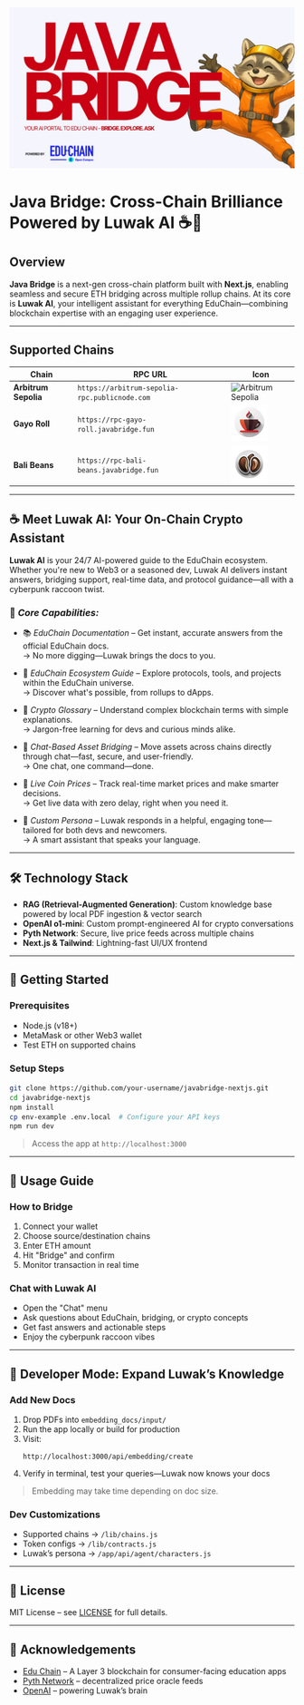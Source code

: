 ![Luwak AI Banner](/public/img/jb-banner.jpg)

# Java Bridge: Cross-Chain Brilliance Powered by Luwak AI ☕🦝

## Overview  
**Java Bridge** is a next-gen cross-chain platform built with **Next.js**, enabling seamless and secure ETH bridging across multiple rollup chains. At its core is **Luwak AI**, your intelligent assistant for everything EduChain—combining blockchain expertise with an engaging user experience.

---

## Supported Chains

| Chain | RPC URL | Icon |
|-------|---------|------|
| **Arbitrum Sepolia** | `https://arbitrum-sepolia-rpc.publicnode.com` | ![Arbitrum Sepolia](https://s2.coinmarketcap.com/static/img/coins/64x64/11841.png) |
| **Gayo Roll** | `https://rpc-gayo-roll.javabridge.fun` | <img src="public/img/coffee-1.png" height="64" /> |
| **Bali Beans** | `https://rpc-bali-beans.javabridge.fun` | <img src="public/img/coffee-2.png" height="64" /> |

---

## ☕ Meet Luwak AI: Your On-Chain Crypto Assistant

**Luwak AI** is your 24/7 AI-powered guide to the EduChain ecosystem. Whether you're new to Web3 or a seasoned dev, Luwak AI delivers instant answers, bridging support, real-time data, and protocol guidance—all with a cyberpunk raccoon twist.

### 🧠 *Core Capabilities:*

- 📚 *EduChain Documentation* – Get instant, accurate answers from the official EduChain docs.  
  → No more digging—Luwak brings the docs to you.

- 🧩 *EduChain Ecosystem Guide* – Explore protocols, tools, and projects within the EduChain universe.  
  → Discover what's possible, from rollups to dApps.

- 📖 *Crypto Glossary* – Understand complex blockchain terms with simple explanations.  
  → Jargon-free learning for devs and curious minds alike.

- 🔁 *Chat-Based Asset Bridging* – Move assets across chains directly through chat—fast, secure, and user-friendly.  
  → One chat, one command—done.

- 💸 *Live Coin Prices* – Track real-time market prices and make smarter decisions.  
  → Get live data with zero delay, right when you need it.

- 🤖 *Custom Persona* – Luwak responds in a helpful, engaging tone—tailored for both devs and newcomers.  
  → A smart assistant that speaks your language.

---

## 🛠️ Technology Stack

- **RAG (Retrieval-Augmented Generation)**: Custom knowledge base powered by local PDF ingestion & vector search  
- **OpenAI o1-mini**: Custom prompt-engineered AI for crypto conversations  
- **Pyth Network**: Secure, live price feeds across multiple chains  
- **Next.js & Tailwind**: Lightning-fast UI/UX frontend

---

## 🚀 Getting Started

### Prerequisites  
- Node.js (v18+)  
- MetaMask or other Web3 wallet  
- Test ETH on supported chains

### Setup Steps  
```bash
git clone https://github.com/your-username/javabridge-nextjs.git
cd javabridge-nextjs
npm install
cp env-example .env.local  # Configure your API keys
npm run dev
```

> Access the app at `http://localhost:3000`

---

## 🔧 Usage Guide

### How to Bridge  
1. Connect your wallet  
2. Choose source/destination chains  
3. Enter ETH amount  
4. Hit "Bridge" and confirm  
5. Monitor transaction in real time

### Chat with Luwak AI  
- Open the "Chat" menu  
- Ask questions about EduChain, bridging, or crypto concepts  
- Get fast answers and actionable steps  
- Enjoy the cyberpunk raccoon vibes

---

## 🧪 Developer Mode: Expand Luwak’s Knowledge

### Add New Docs  
1. Drop PDFs into `embedding_docs/input/`  
2. Run the app locally or build for production  
3. Visit:  
   ```
   http://localhost:3000/api/embedding/create
   ```  
4. Verify in terminal, test your queries—Luwak now knows your docs

> Embedding may take time depending on doc size.

### Dev Customizations  
- Supported chains → `/lib/chains.js`  
- Token configs → `/lib/contracts.js`  
- Luwak’s persona → `/app/api/agent/characters.js`

---

## 📄 License  
MIT License – see [LICENSE](LICENSE) for full details.

---

## 🙏 Acknowledgements  
- [Edu Chain](https://educhain.xyz/) – A Layer 3 blockchain for consumer-facing education apps
- [Pyth Network](https://pyth.network/) – decentralized price oracle feeds  
- [OpenAI](https://openai.com) – powering Luwak’s brain  
